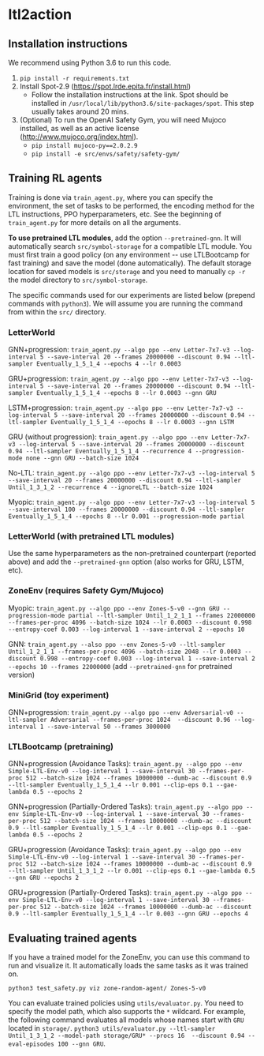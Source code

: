 # ltl2action


## Installation instructions


We recommend using Python 3.6 to run this code.

1. `pip install -r requirements.txt`
2. Install Spot-2.9 (https://spot.lrde.epita.fr/install.html)
    - Follow the installation instructions at the link. Spot should be installed in `/usr/local/lib/python3.6/site-packages/spot`. This step usually takes around 20 mins.
3. (Optional) To run the OpenAI Safety Gym, you will need Mujoco installed, as well as an active license (http://www.mujoco.org/index.html). 
    - `pip install mujoco-py==2.0.2.9`
    - `pip install -e src/envs/safety/safety-gym/`

## Training RL agents

Training is done via `train_agent.py`, where you can specify the environment, the set of tasks to be performed, the encoding method for the LTL instructions, PPO hyperparameters, etc. See the beginning of `train_agent.py` for more details on all the arguments.

**To use pretrained LTL modules**, add the option `--pretrained-gnn`. It will automatically search `src/symbol-storage` for a compatible LTL module. You must first train a good policy (on any environment -- use LTLBootcamp for fast training) and save the model (done automatically). The default storage location for saved models is `src/storage` and you need to manually `cp -r` the model directory to `src/symbol-storage`. 

The specific commands used for our experiments are listed below (prepend commands with `python3`). We will assume you are running the command from within the `src/` directory.  

### LetterWorld
GNN+progression: `train_agent.py --algo ppo --env Letter-7x7-v3 --log-interval 5 --save-interval 20 --frames 20000000 --discount 0.94 --ltl-sampler Eventually_1_5_1_4 --epochs 4 --lr 0.0003`

GRU+progression: `train_agent.py --algo ppo --env Letter-7x7-v3 --log-interval 5 --save-interval 20 --frames 20000000 --discount 0.94 --ltl-sampler Eventually_1_5_1_4 --epochs 8 --lr 0.0003 --gnn GRU`

LSTM+progression: `train_agent.py --algo ppo --env Letter-7x7-v3 --log-interval 5 --save-interval 20 --frames 20000000 --discount 0.94 --ltl-sampler Eventually_1_5_1_4 --epochs 8 --lr 0.0003 --gnn LSTM`

GRU (without progression): `train_agent.py --algo ppo --env Letter-7x7-v3 --log-interval 5 --save-interval 20 --frames 20000000 --discount 0.94 --ltl-sampler Eventually_1_5_1_4 --recurrence 4 --progression-mode none --gnn GRU --batch-size 1024`

No-LTL: `train_agent.py --algo ppo --env Letter-7x7-v3 --log-interval 5 --save-interval 20 --frames 20000000 --discount 0.94 --ltl-sampler Until_1_3_1_2 --recurrence 4 --ignoreLTL --batch-size 1024`

Myopic: `train_agent.py --algo ppo --env Letter-7x7-v3 --log-interval 5 --save-interval 100 --frames 20000000 --discount 0.94 --ltl-sampler Eventually_1_5_1_4 --epochs 8 --lr 0.001 --progression-mode partial`

### LetterWorld (with pretrained LTL modules)
Use the same hyperparameters as the non-pretrained counterpart (reported above) and add the `--pretrained-gnn` option (also works for GRU, LSTM, etc). 

### ZoneEnv (requires Safety Gym/Mujoco)
Myopic: `train_agent.py --algo ppo --env Zones-5-v0 --gnn GRU --progression-mode partial --ltl-sampler Until_1_2_1_1 --frames 22000000 --frames-per-proc 4096 --batch-size 1024 --lr 0.0003 --discount 0.998 --entropy-coef 0.003 --log-interval 1 --save-interval 2 --epochs 10`

GNN: `train_agent.py --also ppo --env Zones-5-v0 --ltl-sampler Until_1_2_1_1 --frames-per-proc 4096 --batch-size 2048 --lr 0.0003 --discount 0.998 --entropy-coef 0.003 --log-interval 1 --save-interval 2 --epochs 10 --frames 22000000` (add `--pretrained-gnn` for pretrained version)

### MiniGrid (toy experiment)
GNN+progression: `train_agent.py --algo ppo --env Adversarial-v0 --ltl-sampler Adversarial --frames-per-proc 1024  --discount 0.96 --log-interval 1 --save-interval 50 --frames 3000000`

### LTLBootcamp (pretraining)
GNN+progression (Avoidance Tasks): `train_agent.py --algo ppo --env Simple-LTL-Env-v0 --log-interval 1 --save-interval 30 --frames-per-proc 512 --batch-size 1024 --frames 10000000 --dumb-ac --discount 0.9 --ltl-sampler Eventually_1_5_1_4 --lr 0.001 --clip-eps 0.1 --gae-lambda 0.5 --epochs 2`

GNN+progression (Partially-Ordered Tasks): `train_agent.py --algo ppo --env Simple-LTL-Env-v0 --log-interval 1 --save-interval 30 --frames-per-proc 512 --batch-size 1024 --frames 10000000 --dumb-ac --discount 0.9 --ltl-sampler Eventually_1_5_1_4 --lr 0.001 --clip-eps 0.1 --gae-lambda 0.5 --epochs 2`

GRU+progression (Avoidance Tasks): `train_agent.py --algo ppo --env Simple-LTL-Env-v0 --log-interval 1 --save-interval 30 --frames-per-proc 512 --batch-size 1024 --frames 10000000 --dumb-ac --discount 0.9 --ltl-sampler Until_1_3_1_2 --lr 0.001 --clip-eps 0.1 --gae-lambda 0.5 --gnn GRU --epochs 2`

GRU+progression (Partially-Ordered Tasks): `train_agent.py --algo ppo --env Simple-LTL-Env-v0 --log-interval 1 --save-interval 30 --frames-per-proc 512 --batch-size 1024 --frames 10000000 --dumb-ac --discount 0.9 --ltl-sampler Eventually_1_5_1_4 --lr 0.003 --gnn GRU --epochs 4`

    
## Evaluating trained agents

If you have a trained model for the ZoneEnv, you can use this command to run and visualize it. It automatically loads the same tasks as it was trained on. 

`python3 test_safety.py viz zone-random-agent/ Zones-5-v0`

You can evaluate trained policies using `utils/evaluator.py`. You need to specify the model path, which also supports the `*` wildcard. For example, the following command evaluates all models whose names start with `GRU` located in `storage/`. 
`python3 utils/evaluator.py --ltl-sampler Until_1_3_1_2 --model-path storage/GRU* --procs 16  --discount 0.94 --eval-episodes 100 --gnn GRU`. 